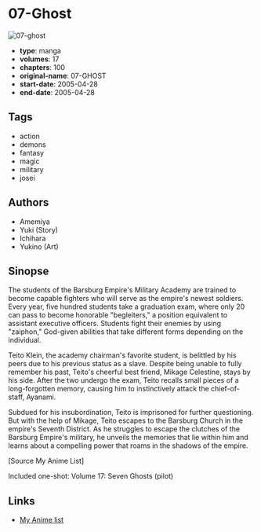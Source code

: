 # 07-Ghost

![07-ghost](https://cdn.myanimelist.net/images/manga/2/21417.jpg)

-   **type**: manga
-   **volumes**: 17
-   **chapters**: 100
-   **original-name**: 07-GHOST
-   **start-date**: 2005-04-28
-   **end-date**: 2005-04-28

## Tags

-   action
-   demons
-   fantasy
-   magic
-   military
-   josei

## Authors

-   Amemiya
-   Yuki (Story)
-   Ichihara
-   Yukino (Art)

## Sinopse

The students of the Barsburg Empire's Military Academy are trained to become capable fighters who will serve as the empire's newest soldiers. Every year, five hundred students take a graduation exam, where only 20 can pass to become honorable "begleiters," a position equivalent to assistant executive officers. Students fight their enemies by using "zaiphon," God-given abilities that take different forms depending on the individual.

Teito Klein, the academy chairman's favorite student, is belittled by his peers due to his previous status as a slave. Despite being unable to fully remember his past, Teito's cheerful best friend, Mikage Celestine, stays by his side. After the two undergo the exam, Teito recalls small pieces of a long-forgotten memory, causing him to instinctively attack the chief-of-staff, Ayanami.

Subdued for his insubordination, Teito is imprisoned for further questioning. But with the help of Mikage, Teito escapes to the Barsburg Church in the empire's Seventh District. As he struggles to escape the clutches of the Barsburg Empire's military, he unveils the memories that lie within him and learns about a compelling power that roams in the shadows of the empire.

[Source My Anime List]

Included one-shot:
Volume 17: Seven Ghosts (pilot)

## Links

-   [My Anime list](https://myanimelist.net/manga/1349/07-Ghost)
